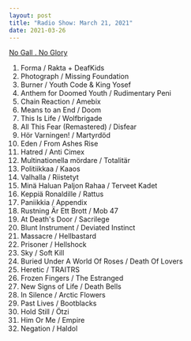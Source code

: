 ```yaml
---
layout: post
title: "Radio Show: March 21, 2021"
date: 2021-03-26
---
```


[No Gall . No Glory](https://www.mixcloud.com/jimshreds/march-21-2021-no-gall-no-glory-wkdu-917fm-philadelphia/)

1. Forma / Rakta + DeafKids
2. Photograph / Missing Foundation
3. Burner / Youth Code & King Yosef
4. Anthem for Doomed Youth / Rudimentary Peni
5. Chain Reaction / Amebix
6. Means to an End / Doom
7. This Is Life / Wolfbrigade
8. All This Fear (Remastered) / Disfear
9. Hör Varningen! / Martyrdöd
10. Eden / From Ashes Rise
11. Hatred / Anti Cimex
12. Multinationella mördare / Totalitär
13. Politiikkaa / Kaaos
14. Valhalla / Riistetyt
15. Minä Haluan Paljon Rahaa / Terveet Kadet
16. Keppiä Ronaldille / Rattus
17. Paniikkia / Appendix
18. Rustning Är Ett Brott / Mob 47
19. At Death's Door / Sacrilege
20. Blunt Instrument / Deviated Instinct
21. Massacre / Hellbastard
22. Prisoner / Hellshock
23. Sky / Soft Kill
24. Buried Under A World Of Roses / Death Of Lovers
25. Heretic / TRAITRS
26. Frozen Fingers / The Estranged
27. New Signs of Life / Death Bells
28. In Silence / Arctic Flowers
29. Past Lives / Bootblacks
30. Hold Still / Ötzi
31. Him Or Me / Empire
32. Negation / Haldol
